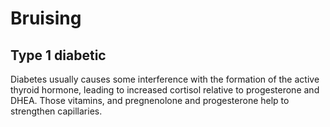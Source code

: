# Bruising

## Type 1 diabetic
Diabetes usually causes some interference with the formation of the active thyroid hormone, leading to increased cortisol relative to progesterone and DHEA. Those vitamins, and pregnenolone and progesterone help to strengthen capillaries.
